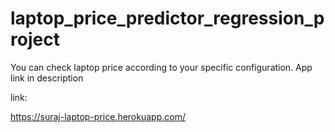 # laptop_price_predictor_regression_project
You can check laptop price according to your specific configuration. App link in description


link:

https://suraj-laptop-price.herokuapp.com/
